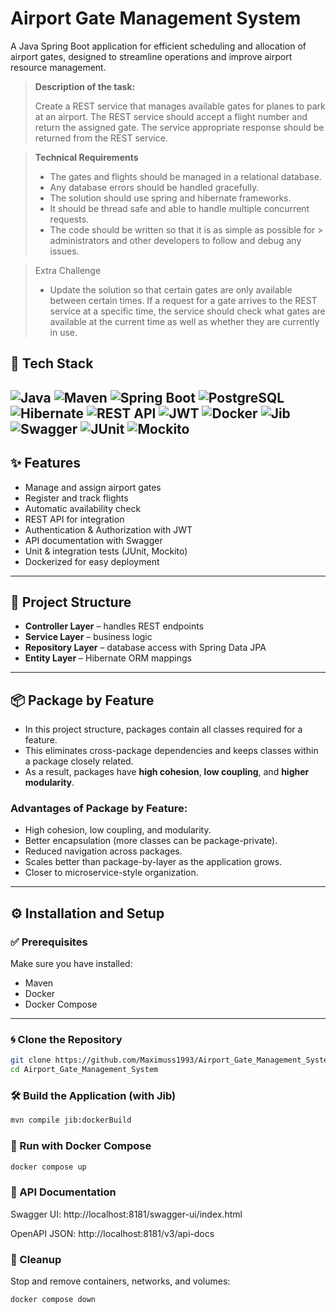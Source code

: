 # **Airport Gate Management System**
A Java Spring Boot application for efficient scheduling and allocation of airport 
gates, designed to streamline operations and improve airport resource management.

> **Description of the task:**
>
> Create a REST service that manages available gates for planes to park at an
> airport. The REST service should accept a flight number and return the
> assigned gate. The service appropriate response should be returned from
> the REST service.

> **Technical Requirements**
> - The gates and flights should be managed in a relational database.
> - Any database errors should be handled gracefully.
> - The solution should use spring and hibernate frameworks.
> - It should be thread safe and able to handle multiple concurrent requests.
> - The code should be written so that it is as simple as possible for
    > administrators and other developers to follow and debug any issues.

> Extra Challenge
> - Update the solution so that certain gates are only available between certain
    times. If a request for a gate arrives to the REST service at a specific
    time,
    the service should check what gates are available at the current time as
    well
    as whether they are currently in use.


## 🚀 Tech Stack

![Java](https://img.shields.io/badge/Java-17-blue?logo=openjdk&logoColor=white)
![Maven](https://img.shields.io/badge/Maven-Apache-red?logo=apachemaven&logoColor=white)
![Spring Boot](https://img.shields.io/badge/Spring_Boot-3-green?logo=springboot&logoColor=white)
![PostgreSQL](https://img.shields.io/badge/PostgreSQL-DB-336791?logo=postgresql&logoColor=white)
![Hibernate](https://img.shields.io/badge/Hibernate-ORM-brown?logo=hibernate&logoColor=white)
![REST API](https://img.shields.io/badge/REST-API-orange?logo=fastapi&logoColor=white)
![JWT](https://img.shields.io/badge/Auth-JWT-yellow?logo=jsonwebtokens&logoColor=white)
![Docker](https://img.shields.io/badge/Docker-Containerization-2496ED?logo=docker&logoColor=white)
![Jib](https://img.shields.io/badge/Docker-Jib-lightblue?logo=googlecloud&logoColor=white)
![Swagger](https://img.shields.io/badge/API-Docs-brightgreen?logo=swagger&logoColor=white)
![JUnit](https://img.shields.io/badge/Tests-JUnit25-brightgreen?logo=java&logoColor=white)
![Mockito](https://img.shields.io/badge/Tests-Mockito-orange?logo=java&logoColor=white)
---

## ✨ Features
- Manage and assign airport gates
- Register and track flights
- Automatic availability check
- REST API for integration
- Authentication & Authorization with JWT
- API documentation with Swagger
- Unit & integration tests (JUnit, Mockito)
- Dockerized for easy deployment
---

## 📂 Project Structure
- **Controller Layer** – handles REST endpoints
- **Service Layer** – business logic
- **Repository Layer** – database access with Spring Data JPA
- **Entity Layer** – Hibernate ORM mappings
---

## 📦 Package by Feature
- In this project structure, packages contain all classes required for a feature.
- This eliminates cross-package dependencies and keeps classes within a package closely related.
- As a result, packages have **high cohesion**, **low coupling**, and **higher modularity**.

### Advantages of Package by Feature:
- High cohesion, low coupling, and modularity.
- Better encapsulation (more classes can be package-private).
- Reduced navigation across packages.
- Scales better than package-by-layer as the application grows.
- Closer to microservice-style organization.
---


## ⚙️ Installation and Setup

### ✅ Prerequisites
Make sure you have installed:
- Maven
- Docker
- Docker Compose
---

### 🌀 Clone the Repository
```bash
git clone https://github.com/Maximuss1993/Airport_Gate_Management_System.git
cd Airport_Gate_Management_System
``` 

### 🛠️ Build the Application (with Jib)
```bash
mvn compile jib:dockerBuild
``` 

### 🚀 Run with Docker Compose
```bash
docker compose up
``` 

### 📖 API Documentation

Swagger UI: http://localhost:8181/swagger-ui/index.html

OpenAPI JSON: http://localhost:8181/v3/api-docs


### 🧹 Cleanup
Stop and remove containers, networks, and volumes:
```bash
docker compose down
```